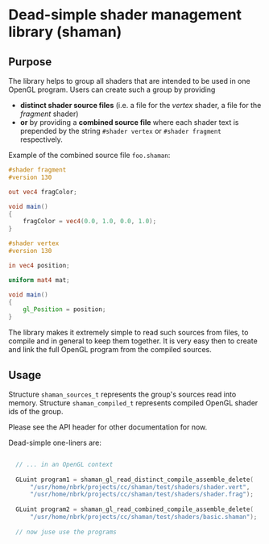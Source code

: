 # Dead-simple shader management library (shaman)

## Purpose
The library helps to group all shaders that are intended to be used in one 
OpenGL program. Users can create such a group by providing

- **distinct shader source files** (i.e. a file for the *vertex* shader, 
a file for the *fragment* shader)
- **or** by providing a **combined source file** where each shader text is
prepended by the string `#shader vertex` or `#shader fragment` respectively.

Example of the combined source file `foo.shaman`:

``` glsl
#shader fragment
#version 130

out vec4 fragColor;

void main()
{
    fragColor = vec4(0.0, 1.0, 0.0, 1.0);
}

#shader vertex
#version 130

in vec4 position;

uniform mat4 mat;

void main()
{
    gl_Position = position;
}
```

The library makes it extremely simple to read such sources from files, to 
compile and in general to keep them together. It is very easy then to create
and link the full OpenGL program from the compiled sources.

## Usage
Structure `shaman_sources_t` represents the group's sources read into memory.
Structure `shaman_compiled_t` represents compiled OpenGL shader ids of the group.

Please see the API header for other documentation for now.

Dead-simple one-liners are:

``` c

  // ... in an OpenGL context
  
  GLuint program1 = shaman_gl_read_distinct_compile_assemble_delete(
      "/usr/home/nbrk/projects/cc/shaman/test/shaders/shader.vert",
      "/usr/home/nbrk/projects/cc/shaman/test/shaders/shader.frag");
      
  GLuint program2 = shaman_gl_read_combined_compile_assemble_delete(
      "/usr/home/nbrk/projects/cc/shaman/test/shaders/basic.shaman");
      
  // now juse use the programs
```

